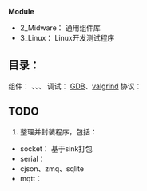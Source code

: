 **Module**

- 2_Midware：
    通用组件库
- 3_Linux：
    Linux开发测试程序





## 目录：
组件： []()、[]()、[]()、
调试： [GDB]()、[valgrind]()
协议： 



## TODO
1. 整理并封装程序，包括：
* socket： 基于sink打包
* serial： 
* cjson、zmq、sqlite
* mqtt： 


